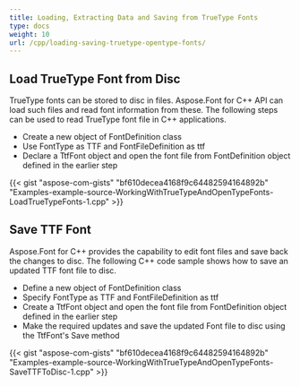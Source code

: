 ```yaml
---
title: Loading, Extracting Data and Saving from TrueType Fonts
type: docs
weight: 10
url: /cpp/loading-saving-truetype-opentype-fonts/
---
```

## **Load TrueType Font from Disc**
TrueType fonts can be stored to disc in files. Aspose.Font for C++ API can load such files and read font information from these. The following steps can be used to read TrueType font file in C++ applications.
 * Create a new object of FontDefinition class
 * Use FontType as TTF and FontFileDefinition as ttf
 * Declare a TtfFont object and open the font file from FontDefinition object defined in the earlier step

{{< gist "aspose-com-gists" "bf610decea4168f9c64482594164892b" "Examples-example-source-WorkingWithTrueTypeAndOpenTypeFonts-LoadTrueTypeFonts-1.cpp" >}}

## **Save TTF Font**
Aspose.Font for C++ provides the capability to edit font files and save back the changes to disc. The following C++ code sample shows how to save an updated TTF font file to disc.

 * Define a new object of FontDefinition class
 * Specify FontType as TTF and FontFileDefinition as ttf
 * Create a TtfFont object and open the font file from FontDefinition object defined in the earlier step
 * Make the required updates and save the updated Font file to disc using the TtfFont's Save method

 {{< gist "aspose-com-gists" "bf610decea4168f9c64482594164892b" "Examples-example-source-WorkingWithTrueTypeAndOpenTypeFonts-SaveTTFToDisc-1.cpp" >}}
